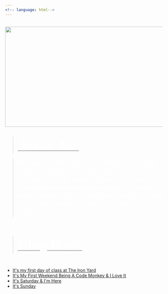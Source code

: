 ```yaml
---
<!-- language: html-->
---
```

<html>
<br>
<center><a href="http://www.twitter.com/allyhinton"><img src="https://xx-nova-xx_github_io-c9-xxnovaxx.c9.io//images/NovaBlogHeaderFile_002.jpg" width="1200" height="321"></a></center>
<body background="http://xx-nova-xx_github_io-c9-xxnovaxx.c9.io/images/black-gradient-background.jpg">
</body>

<br>

<blockquote><u><font size ="14" color="white" face="Graphite STD">About Me</font></u></blockquote>


<blockquote><font size="5" color="white" face="Graphite STD">My name is Ally and I'm a student at The Iron Yard's first front end engineering class in Orlando, FL. The program goes for 12 weeks and will beat us into web developers. I'm one week into the program and have already learned tons of information about Git, Cloud 9, & Jekyll.</font></blockquote>
<br>
<br>
<blockquote><u><font size="14" color="white" face="Graphite STD">Blog Posts</font></blockquote>
<br>
</html>

  <ul>
  <li><a href="2014/09/22/FirstDayAtTheYard.html">It's my first day of class at The Iron Yard</a></li>
  <li><a href="/2014/09/27/FifthDayAtTheYard.html">It's My First Weekend Being A Code Monkey & I Love It</a></li>
  <li><a href="/2014/09/28/SixthDayAtTheYard.html">It's Saturday & I'm Here</a></li>
  <li><a href="/2014-09-29-SeventhDayAtTheYard.md">It's Sunday</a></li>
  </ul>

 
